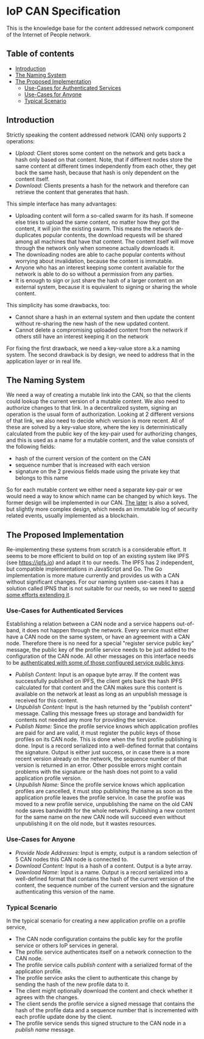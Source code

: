 # IoP CAN Specification

This is the knowledge base for the content addressed network component of the Internet of People network.

## Table of contents

- [Introduction](#introduction)
- [The Naming System](#the-naming-system)
- [The Proposed Implementation](#the-proposed-implementation)
  - [Use-Cases for Authenticated Services](#use-cases-for-authenticated-services)
  - [Use-Cases for Anyone](#use-cases-for-anyone)
  - [Typical Scenario](#typical-scenario)

## Introduction

Strictly speaking the content addressed network (CAN) only supports 2 operations:

- *Upload:* Client stores some content on the network and gets back a hash only based on that content. Note, that if
  different nodes store the same content at different times independently from each other, they get back the same hash,
  because that hash is only dependent on the content itself.
- *Download:* Clients presents a hash for the network and therefore can retrieve the content that generates that hash.

This simple interface has many advantages:

- Uploading content will form a so-called swarm for its hash. If someone else tries to upload the same content, no
  matter how they got the content, it will join the existing swarm. This means the network de-duplicates popular
  contents, the download requests will be shared among all machines that have that content. The content itself will move
  through the network only when someone actually downloads it.
- The downloading nodes are able to cache popular contents without worrying about invalidation, because the content is
  immutable.
- Anyone who has an interest keeping some content available for the network is able to do so without a permission from
  any parties.
- It is enough to sign or just share the hash of a larger content on an external system, because it is equivalent to
  signing or sharing the whole content.

This simplicity has some drawbacks, too:

- Cannot share a hash in an external system and then update the content without re-sharing the new hash of the new
  updated content.
- Cannot delete a compromising uploaded content from the network if others still have an interest keeping it on the
  network

For fixing the first drawback, we need a key-value store a.k.a naming system. The second drawback is by design, we need
to address that in the application layer or in real life.

## The Naming System

We need a way of creating a mutable link into the CAN, so that the clients could lookup the current version of a mutable
content. We also need to authorize changes to that link. In a decentralized system, signing an operation is the usual
form of authorization. Looking at 2 different versions of that link, we also need to decide which version is more
recent. All of these are solved by a key-value store, where the key is deterministically calculated from the public key
of the key-pair used for authorizing changes, and this is used as a name for a mutable content, and the value consists
of the following fields:

- hash of the current version of the content on the CAN
- sequence number that is increased with each version
- signature on the 2 previous fields made using the private key that belongs to this name

So for each mutable content we either need a separate key-pair or we would need a way to know which name can be changed
by which keys. The former design will be implemented in our CAN. [The later](AlternativeNamingSystems.md) is also a
solved, but slightly more complex design, which needs an immutable log of security related events, usually implemented
as a blockchain.

## The Proposed Implementation

Re-implementing these systems from scratch is a considerable effort. It seems to be more efficient to build on top of an
existing system like IPFS (see https://ipfs.io) and adapt it to our needs. The IPFS has 2 independent, but compatible
implementations in JavaScript and Go. The Go implementation is more mature currently and provides us with a CAN without
significant changes. For our naming system use-cases it has a solution called IPNS that is not suitable for our needs,
so we need to [spend some efforts extending it](https://github.com/ipfs/notes/issues/206).

### Use-Cases for Authenticated Services

Establishing a relation between a CAN node and a service happens out-of-band, it does not happen through the network.
Every service must either have a CAN node on the same system, or have an agreement with a CAN node. Therefore there is
no need for a special "register service public key" message, the public key of the profile service needs to be just
added to the configuration of the CAN node. All other messages on this interface needs to be
[authenticated with some of those configured service public keys](AuthenticationOfMessages.md#current-state).

- *Publish Content:* Input is an opaque byte array. If the content was successfully published on IPFS, the client gets
  back the hash IPFS calculated for that content and the CAN makes sure this content is available on the network at
  least as long as an unpublish message is received for this content.
- *Unpublish Content:* Input is the hash returned by the "publish content" message. Calling this message frees up
  storage and bandwidth for contents not needed any more for providing the service.
- *Publish Name:* Since the profile service knows which application profiles are paid for and are valid, it must
  register the public keys of those profiles on its CAN node. This is done when the first profile publishing is done.
  Input is a record serialized into a well-defined format that contains the signature. Output is either just success, or
  in case there is a more recent version already on the network, the sequence number of that version is returned in an
  error. Other possible errors might contain problems with the signature or the hash does not point to a valid
  application profile version.
- *Unpublish Name:* Since the profile service knows which application profiles are cancelled, it must stop publishing
  the name as soon as the application profile leaves the profile service. In case the profile was moved to a new profile
  service, unpublishing the name on the old CAN node saves bandwidth for the whole network. Publishing a new content for
  the same name on the new CAN node will succeed even without unpublishing it on the old node, but it wastes resources.

### Use-Cases for Anyone

- *Provide Node Addresses:* Input is empty, output is a random selection of 5 CAN nodes this CAN node is connected to.
- *Download Content:* Input is a hash of a content. Output is a byte array.
- *Download Name:* Input is a name. Output is a record serialized into a well-defined format that contains the hash of
  the current version of the content, the sequence number of the current version and the signature authenticating this
  version of the name.

### Typical Scenario

In the typical scenario for creating a new application profile on a profile service,

- The CAN node configuration contains the public key for the profile service or others IoP services in general.
- The profile service authenticates itself on a network connection to the CAN node.
- The profile service calls *publish content* with a serialized format of the application profile.
- The profile service asks the client to authenticate this change by sending the hash of the new profile data to it.
- The client might optionally download the content and check whether it agrees with the changes.
- The client sends the profile service a signed message that contains the hash of the profile data and a sequence number
  that is incremented with each profile update done by the client.
- The profile service sends this signed structure to the CAN node in a *publish name* message.
